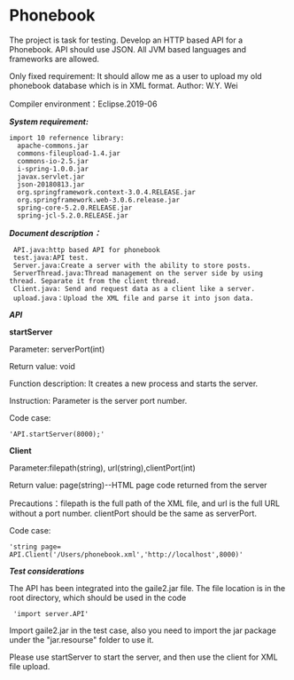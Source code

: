 # Phonebook
The project is task for testing. 
Develop an HTTP based API for a Phonebook. API should use JSON. All JVM based languages and frameworks are allowed.

Only fixed requirement: It should allow me as a user to upload my old phonebook database which is in XML format.
Author: W.Y. Wei

Compiler environment：Eclipse.2019-06


***System requirement:*** 

    import 10 refernence library: 
      apache-commons.jar
      commons-fileupload-1.4.jar
      commons-io-2.5.jar
      i-spring-1.0.0.jar
      javax.servlet.jar
      json-20180813.jar
      org.springframework.context-3.0.4.RELEASE.jar
      org.springframework.web-3.0.6.release.jar
      spring-core-5.2.0.RELEASE.jar
      spring-jcl-5.2.0.RELEASE.jar

***Document description：***

     API.java:http based API for phonebook
     test.java:API test.
     Server.java:Create a server with the ability to store posts.
     ServerThread.java:Thread management on the server side by using thread. Separate it from the client thread.
     Client.java: Send and request data as a client like a server.
     upload.java：Upload the XML file and parse it into json data.
     

       
***API***

**startServer**

Parameter: serverPort(int)

Return value: void

Function description: It creates a new process and starts the server.

Instruction: Parameter is the server port number.

Code case: 
    
    'API.startServer(8000);'

**Client**

Parameter:filepath(string), url(string),clientPort(int)

Return value: page(string)--HTML page code returned from the server

Precautions：filepath is the full path of the XML file, and url is the full URL without a port number. clientPort should be the same as serverPort.

Code case:

    'string page= API.Client('/Users/phonebook.xml','http://localhost',8000)'

***Test considerations***

The API has been integrated into the gaile2.jar file. The file location is in the root directory, which should be used in the code

     'import server.API'
 

Import gaile2.jar in the test case, also you need to import the jar package under the "jar.resourse" folder to use it.


Please use startServer to start the server, and then use the client for XML file upload.






    
